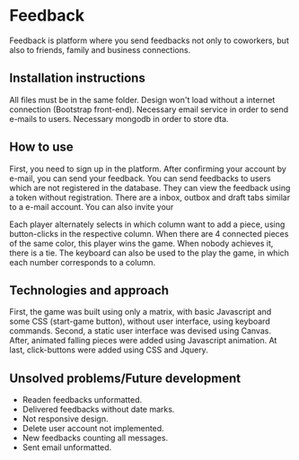 # Feedback

Feedback is platform where you send feedbacks not only to coworkers, but also to friends, family and business connections.


## Installation instructions

All files must be in the same folder.
Design won't load without a internet connection (Bootstrap front-end).
Necessary email service in order to send e-mails to users.
Necessary mongodb in order to store dta.


## How to use

First, you need to sign up in the platform. After confirming your account by e-mail, you can send your feedback.
You can send feedbacks to users which are not registered in the database. They can view the feedback using a token without registration.
There are a inbox, outbox and draft tabs similar to a e-mail account.
You can also invite your 

Each player alternately selects in which column want to add a piece, using button-clicks in the respective column.
When there are 4 connected pieces of the same color, this player wins the game. When nobody achieves it, there is a tie.
The keyboard can also be used to the play the game, in which each number corresponds to a column.

## Technologies and approach

First, the game was built using only a matrix, with basic Javascript and some CSS (start-game button), without user interface, using keyboard commands.
Second, a static user interface was devised using Canvas.
After, animated falling pieces were added using Javascript animation.
At last, click-buttons were added using CSS and Jquery.

## Unsolved problems/Future development

- Readen feedbacks unformatted.
- Delivered feedbacks without date marks.
- Not responsive design.
- Delete user account not implemented.
- New feedbacks counting all messages.
- Sent email unformatted.



